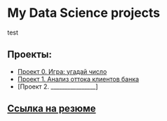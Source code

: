 # My Data Science projects
test
## Проекты:
* [Проект 0. Игра: угадай число](https://github.com/SergeyMarashov/data_science/tree/main/project_0)
* [Проект 1. Анализ оттока клиентов банка](https://github.com/SergeyMarashov/data_science/tree/main/Project_1)
* [Проект 2. ________________]

## [Ссылка на резюме](https://github.com/SergeyMarashov)
